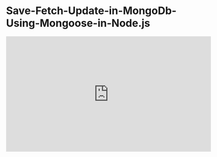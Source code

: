 # Save-Fetch-Update-in-MongoDb-Using-Mongoose-in-Node.js

<iframe width="560" height="315" src="https://www.youtube.com/embed/1aSY5kquXSs" frameborder="0" allow="accelerometer; autoplay; encrypted-media; gyroscope; picture-in-picture" allowfullscreen></iframe>
